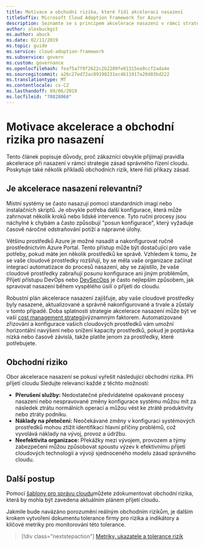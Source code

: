 ```yaml
---
title: Motivace a obchodní rizika, které řídí akceleraci nasazení
titleSuffix: Microsoft Cloud Adoption Framework for Azure
description: Seznamte se s principem akcelerace nasazení v rámci strategie zásad správného řízení cloudu.
author: alexbuckgit
ms.author: abuck
ms.date: 02/11/2019
ms.topic: guide
ms.service: cloud-adoption-framework
ms.subservice: govern
ms.custom: governance
ms.openlocfilehash: feaf5a7f0f2622c2b2289fe81315ea9ccf2ada4e
ms.sourcegitcommit: a26c27ed72ac89198231ec4b11917a20d03bd222
ms.translationtype: MT
ms.contentlocale: cs-CZ
ms.lasthandoff: 09/06/2019
ms.locfileid: "70828068"
---
```

# <a name="deployment-acceleration-motivations-and-business-risks"></a>Motivace akcelerace a obchodní rizika pro nasazení

Tento článek popisuje důvody, proč zákazníci obvykle přijímají pravidla akcelerace při nasazení v rámci strategie zásad správného řízení cloudu. Poskytuje také několik příkladů obchodních rizik, které řídí příkazy zásad.

<!-- markdownlint-disable MD026 -->

## <a name="is-deployment-acceleration-relevant"></a>Je akcelerace nasazení relevantní?

Místní systémy se často nasazují pomocí standardních imagí nebo instalačních skriptů. Je obvykle potřeba další konfigurace, která může zahrnovat několik kroků nebo lidské intervence. Tyto ruční procesy jsou náchylné k chybám a často způsobují "posun konfigurace", který vyžaduje časově náročné odstraňování potíží a nápravné úlohy.

Většinu prostředků Azure je možné nasadit a nakonfigurovat ručně prostřednictvím Azure Portal. Tento přístup může být dostačující pro vaše potřeby, pokud máte jen několik prostředků ke správě. Vzhledem k tomu, že se vaše cloudové prostředky rozšiřují, by se měla vaše organizace začínat integrací automatizace do procesů nasazení, aby se zajistilo, že vaše cloudové prostředky zabraňují posunu konfigurace ani jiným problémům, Přijetí přístupu DevOps nebo [DevSecOps](https://www.microsoft.com/en-us/securityengineering/devsecops) je často nejlepším způsobem, jak spravovat nasazení během vyspělého úsilí o přijetí do cloudu.

<!-- "en-us" location is required for the URL above. -->

Robustní plán akcelerace nasazení zajišťuje, aby vaše cloudové prostředky byly nasazené, aktualizované a správně nakonfigurované a trvale a zůstaly v tomto případě. Doba splatnosti strategie akcelerace nasazení může být ve vaší [cost management strategii](../cost-management/index.md)významným faktorem. Automatizované zřizování a konfigurace vašich cloudových prostředků vám umožní horizontální navýšení nebo snížení kapacity prostředků, pokud je poptávka nízká nebo časově závislá, takže platíte jenom za prostředky, které potřebujete.

## <a name="business-risk"></a>Obchodní riziko

Obor akcelerace nasazení se pokusí vyřešit následující obchodní rizika. Při přijetí cloudu Sledujte relevanci každé z těchto možností:

- **Přerušení služby:** Nedostatečné předvídatelné opakované procesy nasazení nebo nespravované změny konfigurace systému můžou mít za následek ztrátu normálních operací a můžou vést ke ztrátě produktivity nebo ztráty podniku.
- **Náklady na přetečení:** Neočekávané změny v konfiguraci systémových prostředků mohou ztížit identifikaci hlavní příčiny problémů, což vyvolává náklady na vývoj, provoz a údržbu.
- **Neefektivita organizace:** Překážky mezi vývojem, provozem a týmy zabezpečení můžou způsobovat spoustu výzev k efektivnímu přijetí cloudových technologií a vývoji sjednoceného modelu zásad správného cloudu.

## <a name="next-steps"></a>Další postup

Pomocí [šablony pro správu cloudu](./template.md)můžete zdokumentovat obchodní rizika, která by mohla být zavedena aktuálním plánem přijetí cloudu.

Jakmile bude navázáno porozumění reálným obchodním rizikům, je dalším krokem vytvoření dokumentu tolerance firmy pro rizika a indikátory a klíčové metriky pro monitorování této tolerance.

> [!div class="nextstepaction"]
> [Metriky, ukazatele a tolerance rizik](./metrics-tolerance.md)
